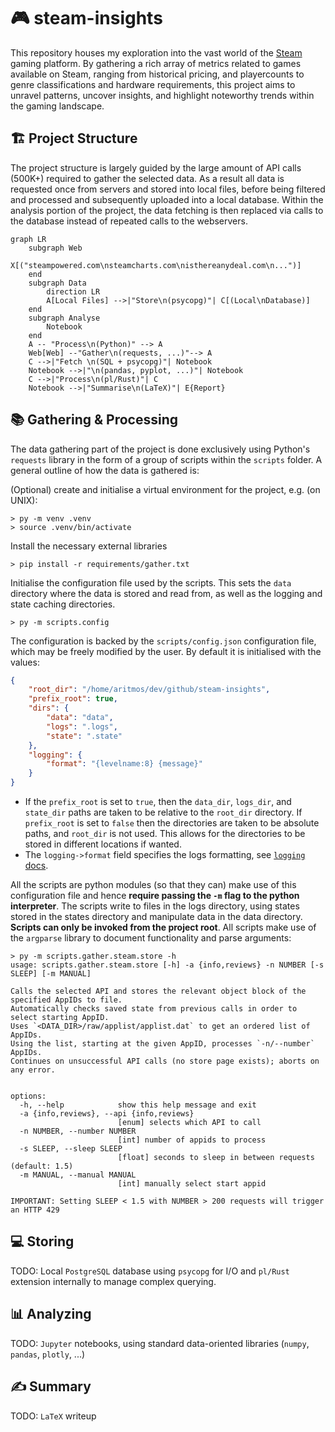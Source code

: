 # 🎮 steam-insights

This repository houses my exploration into the vast world of the [Steam](https://store.steampowered.com) gaming platform. By gathering a rich array of metrics related to games available on Steam, ranging from historical pricing, and playercounts to genre classifications and hardware requirements, this project aims to unravel patterns, uncover insights, and highlight noteworthy trends within the gaming landscape. 

## 🏗️ Project Structure

The project structure is largely guided by the large amount of API calls (500K+) required to gather the selected data.
As a result all data is requested once from servers and stored into local files, before being filtered and processed and subsequently uploaded into a local database.
Within the analysis portion of the project, the data fetching is then replaced via calls to the database instead of repeated calls to the webservers.

```mermaid
graph LR
    subgraph Web
        X[("steampowered.com\nsteamcharts.com\nisthereanydeal.com\n...")]
    end
    subgraph Data
        direction LR
        A[Local Files] -->|"Store\n(psycopg)"| C[(Local\nDatabase)]
    end
    subgraph Analyse
        Notebook
    end
    A -- "Process\n(Python)" --> A
    Web[Web] --"Gather\n(requests, ...)"--> A
    C -->|"Fetch \n(SQL + psycopg)"| Notebook
    Notebook -->|"\n(pandas, pyplot, ...)"| Notebook
    C -->|"Process\n(pl/Rust)"| C
    Notebook -->|"Summarise\n(LaTeX)"| E{Report}
```

## 📚 Gathering & Processing

The data gathering part of the project is done exclusively using Python's `requests` library in the form of a group of scripts within the `scripts` folder. A general outline of how the data is gathered is:

(Optional) create and initialise a virtual environment for the project, e.g. (on UNIX):
```
> py -m venv .venv
> source .venv/bin/activate
```

Install the necessary external libraries
```
> pip install -r requirements/gather.txt
```

Initialise the configuration file used by the scripts. This sets the `data` directory where the data is stored and read from, as well as the logging and state caching directories.
```
> py -m scripts.config
```

The configuration is backed by the `scripts/config.json` configuration file, which may be freely modified by the user. By default it is initialised with the values:
```json
{
    "root_dir": "/home/aritmos/dev/github/steam-insights",
    "prefix_root": true,
    "dirs": {
        "data": "data",
        "logs": ".logs",
        "state": ".state"
    },
    "logging": {
        "format": "{levelname:8} {message}"
    }
}
```
- If the `prefix_root` is set to `true`, then the `data_dir`, `logs_dir`, and `state_dir` paths are taken to be relative to the `root_dir` directory. If `prefix_root` is set to `false` then the directories are taken to be absolute paths, and `root_dir` is not used. This allows for the directories to be stored in different locations if wanted.
- The `logging->format` field specifies the logs formatting, see [`logging` docs](https://docs.python.org/3/library/logging.html).

All the scripts are python modules (so that they can) make use of this configuration file and hence **require passing the `-m` flag to the python interpreter**. The scripts write to files in the logs directory, using states stored in the states directory and manipulate data in the data directory. **Scripts can only be invoked from the project root**. All scripts make use of the `argparse` library to document functionality and parse arguments:
```
> py -m scripts.gather.steam.store -h
usage: scripts.gather.steam.store [-h] -a {info,reviews} -n NUMBER [-s SLEEP] [-m MANUAL]

Calls the selected API and stores the relevant object block of the specified AppIDs to file.
Automatically checks saved state from previous calls in order to select starting AppID.
Uses `<DATA_DIR>/raw/applist/applist.dat` to get an ordered list of AppIDs.
Using the list, starting at the given AppID, processes `-n/--number` AppIDs.
Continues on unsuccessful API calls (no store page exists); aborts on any error.


options:
  -h, --help            show this help message and exit
  -a {info,reviews}, --api {info,reviews}
                        [enum] selects which API to call
  -n NUMBER, --number NUMBER
                        [int] number of appids to process
  -s SLEEP, --sleep SLEEP
                        [float] seconds to sleep in between requests (default: 1.5)
  -m MANUAL, --manual MANUAL
                        [int] manually select start appid

IMPORTANT: Setting SLEEP < 1.5 with NUMBER > 200 requests will trigger an HTTP 429
```

## 💻 Storing

TODO: Local `PostgreSQL` database using `psycopg` for I/O and `pl/Rust` extension internally to manage complex querying. 

## 📊 Analyzing

TODO: `Jupyter` notebooks, using standard data-oriented libraries (`numpy`, `pandas`, `plotly`, ...) 

## ✍️ Summary

TODO: `LaTeX` writeup

